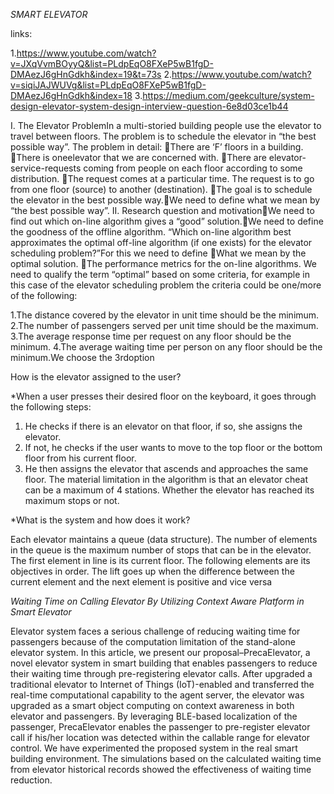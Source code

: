 *SMART ELEVATOR*

links:

1.https://www.youtube.com/watch?v=JXqVvmBOyyQ&list=PLdpEqO8FXeP5wB1fgD-DMAezJ6gHnGdkh&index=19&t=73s
2.https://www.youtube.com/watch?v=siqiJAJWUVg&list=PLdpEqO8FXeP5wB1fgD-DMAezJ6gHnGdkh&index=18
3.https://medium.com/geekculture/system-design-elevator-system-design-interview-question-6e8d03ce1b44

I.  The Elevator ProblemIn a multi-storied building people use the elevator to travel between floors.
The problem is to schedule the elevator in “the best possible way”.
The problem in detail: There are ‘F’ floors in a building.
There is oneelevator that we are concerned with.
There  are  elevator-service-requests  coming  from  people  on  each  floor according  to some distribution.
The request comes at a particular time. 
The request is to go from one floor (source) to another (destination).
The goal is to schedule the elevator in the best possible way.We need to define what we mean by “the best possible way”.
II. Research question and motivationWe need to find out which on-line algorithm gives a “good” solution.We need to define the goodness of the offline algorithm.
“Which  on-line  algorithm  best  approximates  the  optimal  off-line  algorithm  (if  one exists) for the elevator scheduling problem?”For this we need to define What we mean by the optimal solution.
The performance metrics for the on-line algorithms.
We need to qualify the term “optimal” based on some criteria, for example in this case of the elevator scheduling problem the criteria could be one/more of the following:

1.The distance covered by the elevator in unit time should be the minimum.
2.The number of passengers served per unit time should be the maximum.
3.The average response time per request on any floor should be the minimum.
4.The average waiting time per person on any floor should be the minimum.We choose the 3rdoption








How is the elevator assigned to the user?

*When a user presses their desired floor on the keyboard, it goes through the following steps:

  1) He checks if there is an elevator on that floor, if so, she assigns the elevator.
  2) If not, he checks if the user wants to move to the top floor or the bottom floor from his current floor.
  3) He then assigns the elevator that ascends and approaches the same floor.
The material limitation in the algorithm is that an elevator cheat can be a maximum of 4 stations. Whether the elevator has reached its maximum stops or not.

*What is the system and how does it work?

 Each elevator maintains a queue (data structure). The number of elements in the queue is the maximum number of stops that can be in the elevator.
 The first element in line is its current floor. The following elements are its objectives in order.
 The lift goes up when the difference between the current element and the next element is positive and vice versa
 
 
 *Waiting Time on Calling Elevator By Utilizing Context Aware Platform in Smart Elevator*
 
 Elevator system faces a serious challenge of reducing waiting time for passengers because of the computation limitation of the stand-alone elevator system. In this article, we present our proposal–PrecaElevator, a novel elevator system in smart building that enables passengers to reduce their waiting time through pre-registering elevator calls. After upgraded a traditional elevator to Internet of Things (IoT)-enabled and transferred the real-time computational capability to the agent server, the elevator was upgraded as a smart object computing on context awareness in both elevator and passengers. By leveraging BLE-based localization of the passenger, PrecaElevator enables the passenger to pre-register elevator call if his/her location was detected within the callable range for elevator control. We have experimented the proposed system in the real smart building environment. The simulations based on the calculated waiting time from elevator historical records showed the effectiveness of waiting time reduction.
